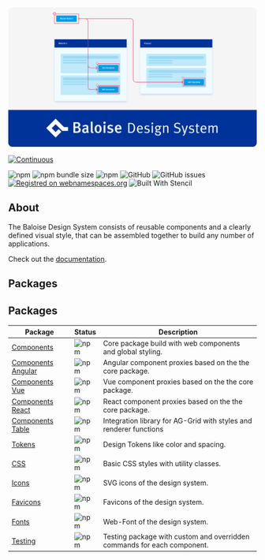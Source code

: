 <a href="https://baloise-design.vercel.app" target="blank">
    <img src="https://raw.githubusercontent.com/baloise-incubator/design-system/next/resources/images/banner.svg?sanitize=true" alt="Baloise Design System" />
</a>

<br>

[![Continuous](https://github.com/baloise-incubator/design-system/actions/workflows/continuous.yml/badge.svg?branch=next)](https://github.com/baloise/design-system/actions/workflows/continuous.yml)

![npm](https://img.shields.io/npm/v/@baloise/design-system-components)
![npm bundle size](https://img.shields.io/bundlephobia/min/@baloise/design-system-components)
![npm](https://img.shields.io/npm/dt/@baloise/design-system-components)
![GitHub](https://img.shields.io/github/license/baloise/design-system)
![GitHub issues](https://img.shields.io/github/issues/baloise-incubator/design-system)
[![Registred on webnamespaces.org](https://img.shields.io/static/v1?label=webnamespaces.org&color=blue&message=bal)](https://webnamespaces.org)
![Built With Stencil](https://img.shields.io/badge/-Built%20With%20Stencil-16161d.svg?logo=data%3Aimage%2Fsvg%2Bxml%3Bbase64%2CPD94bWwgdmVyc2lvbj0iMS4wIiBlbmNvZGluZz0idXRmLTgiPz4KPCEtLSBHZW5lcmF0b3I6IEFkb2JlIElsbHVzdHJhdG9yIDE5LjIuMSwgU1ZHIEV4cG9ydCBQbHVnLUluIC4gU1ZHIFZlcnNpb246IDYuMDAgQnVpbGQgMCkgIC0tPgo8c3ZnIHZlcnNpb249IjEuMSIgaWQ9IkxheWVyXzEiIHhtbG5zPSJodHRwOi8vd3d3LnczLm9yZy8yMDAwL3N2ZyIgeG1sbnM6eGxpbms9Imh0dHA6Ly93d3cudzMub3JnLzE5OTkveGxpbmsiIHg9IjBweCIgeT0iMHB4IgoJIHZpZXdCb3g9IjAgMCA1MTIgNTEyIiBzdHlsZT0iZW5hYmxlLWJhY2tncm91bmQ6bmV3IDAgMCA1MTIgNTEyOyIgeG1sOnNwYWNlPSJwcmVzZXJ2ZSI%2BCjxzdHlsZSB0eXBlPSJ0ZXh0L2NzcyI%2BCgkuc3Qwe2ZpbGw6I0ZGRkZGRjt9Cjwvc3R5bGU%2BCjxwYXRoIGNsYXNzPSJzdDAiIGQ9Ik00MjQuNywzNzMuOWMwLDM3LjYtNTUuMSw2OC42LTkyLjcsNjguNkgxODAuNGMtMzcuOSwwLTkyLjctMzAuNy05Mi43LTY4LjZ2LTMuNmgzMzYuOVYzNzMuOXoiLz4KPHBhdGggY2xhc3M9InN0MCIgZD0iTTQyNC43LDI5Mi4xSDE4MC40Yy0zNy42LDAtOTIuNy0zMS05Mi43LTY4LjZ2LTMuNkgzMzJjMzcuNiwwLDkyLjcsMzEsOTIuNyw2OC42VjI5Mi4xeiIvPgo8cGF0aCBjbGFzcz0ic3QwIiBkPSJNNDI0LjcsMTQxLjdIODcuN3YtMy42YzAtMzcuNiw1NC44LTY4LjYsOTIuNy02OC42SDMzMmMzNy45LDAsOTIuNywzMC43LDkyLjcsNjguNlYxNDEuN3oiLz4KPC9zdmc%2BCg%3D%3D&colorA=16161d&style=flat-square)

## About

The Baloise Design System consists of reusable components and a clearly defined visual style, that can be assembled together to build any number of applications.

Check out the [documentation](https://baloise-design.vercel.app).

## Packages

## Packages

| Package                                                 | Status                                                                         | Description                                                             |
| ------------------------------------------------------- | ------------------------------------------------------------------------------ | ----------------------------------------------------------------------- |
| [Components](https://baloise-design.vercel.app)         | ![npm](https://img.shields.io/npm/v/@baloise/design-system-components)         | Core package build with web components and global styling.              |
| [Components Angular](https://baloise-design.vercel.app) | ![npm](https://img.shields.io/npm/v/@baloise/design-system-components-angular) | Angular component proxies based on the the core package.                |
| [Components Vue](https://baloise-design.vercel.app)     | ![npm](https://img.shields.io/npm/v/@baloise/design-system-components-vue)     | Vue component proxies based on the the core package.                    |
| [Components React](https://baloise-design.vercel.app)   | ![npm](https://img.shields.io/npm/v/@baloise/design-system-components-react)   | React component proxies based on the the core package.                  |
| [Components Table](https://baloise-design.vercel.app)   | ![npm](https://img.shields.io/npm/v/@baloise/design-system-components-table)   | Integration library for AG-Grid with styles and renderer functions      |
| [Tokens](https://baloise-design.vercel.app)             | ![npm](https://img.shields.io/npm/v/@baloise/design-system-tokens)             | Design Tokens like color and spacing.                                   |
| [CSS](https://baloise-design.vercel.app)                | ![npm](https://img.shields.io/npm/v/@baloise/design-system-css)                | Basic CSS styles with utility classes.                                  |
| [Icons](https://baloise-design.vercel.app)              | ![npm](https://img.shields.io/npm/v/@baloise/design-system-icons)              | SVG icons of the design system.                                         |
| [Favicons](https://baloise-design.vercel.app)           | ![npm](https://img.shields.io/npm/v/@baloise/design-system-favicons)           | Favicons of the design system.                                          |
| [Fonts](https://baloise-design.vercel.app)              | ![npm](https://img.shields.io/npm/v/@baloise/design-system-fonts)              | Web-Font of the design system.                                          |
| [Testing](https://baloise-design.vercel.app)            | ![npm](https://img.shields.io/npm/v/@baloise/design-system-testing)            | Testing package with custom and overridden commands for each component. |
